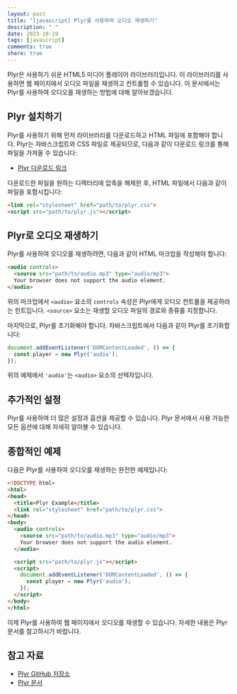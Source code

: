 ```yaml
---
layout: post
title: "[javascript] Plyr를 사용하여 오디오 재생하기"
description: " "
date: 2023-10-19
tags: [javascript]
comments: true
share: true
---
```


Plyr은 사용하기 쉬운 HTML5 미디어 플레이어 라이브러리입니다. 이 라이브러리를 사용하면 웹 페이지에서 오디오 파일을 재생하고 컨트롤할 수 있습니다. 이 문서에서는 Plyr를 사용하여 오디오를 재생하는 방법에 대해 알아보겠습니다.

## Plyr 설치하기

Plyr를 사용하기 위해 먼저 라이브러리를 다운로드하고 HTML 파일에 포함해야 합니다. Plyr는 자바스크립트와 CSS 파일로 제공되므로, 다음과 같이 다운로드 링크를 통해 파일을 가져올 수 있습니다:

- [Plyr 다운로드 링크](https://github.com/sampotts/plyr/releases/latest)

다운로드한 파일을 원하는 디렉터리에 압축을 해제한 후, HTML 파일에서 다음과 같이 파일을 포함시킵니다:

```html
<link rel="stylesheet" href="path/to/plyr.css">
<script src="path/to/plyr.js"></script>
```

## Plyr로 오디오 재생하기

Plyr를 사용하여 오디오를 재생하려면, 다음과 같이 HTML 마크업을 작성해야 합니다:

```html
<audio controls>
  <source src="path/to/audio.mp3" type="audio/mp3">
  Your browser does not support the audio element.
</audio>
```

위의 마크업에서 `<audio>` 요소의 `controls` 속성은 Plyr에게 오디오 컨트롤을 제공하라는 힌트입니다. `<source>` 요소는 재생할 오디오 파일의 경로와 종류를 지정합니다.

마지막으로, Plyr를 초기화해야 합니다. 자바스크립트에서 다음과 같이 Plyr를 초기화합니다:

```javascript
document.addEventListener('DOMContentLoaded', () => {
  const player = new Plyr('audio');
});
```

위의 예제에서 `'audio'`는 `<audio>` 요소의 선택자입니다.

## 추가적인 설정

Plyr를 사용하여 더 많은 설정과 옵션을 제공할 수 있습니다. Plyr 문서에서 사용 가능한 모든 옵션에 대해 자세히 알아볼 수 있습니다.

## 종합적인 예제

다음은 Plyr를 사용하여 오디오를 재생하는 완전한 예제입니다:

```html
<!DOCTYPE html>
<html>
<head>
  <title>Plyr Example</title>
  <link rel="stylesheet" href="path/to/plyr.css">
</head>
<body>
  <audio controls>
    <source src="path/to/audio.mp3" type="audio/mp3">
    Your browser does not support the audio element.
  </audio>

  <script src="path/to/plyr.js"></script>
  <script>
    document.addEventListener('DOMContentLoaded', () => {
      const player = new Plyr('audio');
    });
  </script>
</body>
</html>
```

이제 Plyr를 사용하여 웹 페이지에서 오디오를 재생할 수 있습니다. 자세한 내용은 Plyr 문서를 참고하시기 바랍니다.

## 참고 자료

- [Plyr GitHub 저장소](https://github.com/sampotts/plyr)
- [Plyr 문서](https://plyr.io/documentation)